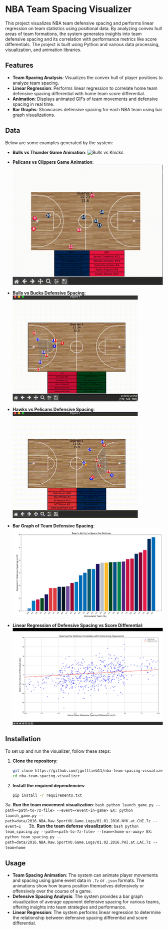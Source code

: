 # NBA Team Spacing Visualizer

This project visualizes NBA team defensive spacing and performs linear regression on team statistics using positional data. By analyzing convex hull areas of team formations, the system generates insights into team defensive spacing and its correlation with performance metrics like score differentials. The project is built using Python and various data processing, visualization, and animation libraries.

## Features

- **Team Spacing Analysis**: Visualizes the convex hull of player positions to analyze team spacing.
- **Linear Regression**: Performs linear regression to correlate home team defensive spacing differential with home team score differential.
- **Animation**: Displays animated GIFs of team movements and defensive spacing in real time.
- **Bar Graphs**: Showcases defensive spacing for each NBA team using bar graph visualizations.

## Data

Below are some examples generated by the system:

- **Bulls vs Thunder Game Animation**:
  ![Bulls vs Knicks](examples/Bulls-Thunder.gif)

- **Pelicans vs Clippers Game Animation**:
  ![Rockets vs Spurs](examples/Pelicans-Clippers.gif)

- **Bulls vs Bucks Defensive Spacing**:
  ![Bulls vs Bucks](examples/Bulls-Bucks-Defense-Spacing.gif)

- **Hawks vs Pelicans Defensive Spacing**:
  ![Hawks vs Pelicans](examples/Hawks-Pelicans-Defense-Spacing.gif)

- **Bar Graph of Team Defensive Spacing**:
  ![Bar Graph](examples/BarGraph.jpg)

- **Linear Regression of Defensive Spacing vs Score Differential**:
  ![Linear Regression](examples/LinearRegression.jpg)

## Installation

To set up and run the visualizer, follow these steps:

1. **Clone the repository**:
    ```bash
    git clone https://github.com/jgottlieb11/nba-team-spacing-visualizer.git
    cd nba-team-spacing-visualizer
    ```

2. **Install the required dependencies**:
    ```bash
    pip install -r requirements.txt
    ```

3a. **Run the team movement visualization**:
    ```bash
    python launch_game.py --path=<path-to-7z-file> --event=<event-in-game>
    EX: python launch_game.py --path=data/2016.NBA.Raw.SportVU.Game.Logs/01.01.2016.NYK.at.CHI.7z --event=1  
    ```
3b. **Run the team defense visualization**:
    ```bash
    python team_spacing.py --path=<path-to-7z-file> --team=<home-or-away>
    EX: python team_spacing.py --path=data/2016.NBA.Raw.SportVU.Game.Logs/01.02.2016.PHI.at.LAC.7z --team=home
    ```


## Usage

- **Team Spacing Animation**: The system can animate player movements and spacing using game event data in `.7z` or `.json` formats. The animations show how teams position themselves defensively or offensively over the course of a game.
- **Defensive Spacing Analysis**: The system provides a bar graph visualization of average opponent defensive spacing for various teams, offering insights into team strategies and performance.
- **Linear Regression**: The system performs linear regression to determine the relationship between defensive spacing differential and score differential.

